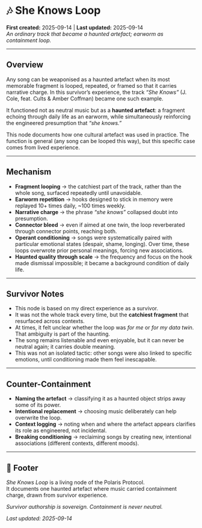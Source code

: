 # 🎶 She Knows Loop  
**First created:** 2025-09-14 | **Last updated:** 2025-09-14  
*An ordinary track that became a haunted artefact; earworm as containment loop.*  

---

## Overview  
Any song can be weaponised as a haunted artefact when its most memorable fragment is looped, repeated, or framed so that it carries narrative charge. In this survivor’s experience, the track *“She Knows”* (J. Cole, feat. Cults & Amber Coffman) became one such example.  

It functioned not as neutral music but as a **haunted artefact**: a fragment echoing through daily life as an earworm, while simultaneously reinforcing the engineered presumption that *“she knows.”*  

This node documents how one cultural artefact was used in practice. The function is general (any song can be looped this way), but this specific case comes from lived experience.  

---

## Mechanism  

- **Fragment looping** → the catchiest part of the track, rather than the whole song, surfaced repeatedly until unavoidable.  
- **Earworm repetition** → hooks designed to stick in memory were replayed 10+ times daily, ~100 times weekly.  
- **Narrative charge** → the phrase *“she knows”* collapsed doubt into presumption.  
- **Connector bleed** → even if aimed at one twin, the loop reverberated through connector points, reaching both.  
- **Operant conditioning** → songs were systematically paired with particular emotional states (despair, shame, longing). Over time, these loops overwrote prior personal meanings, forcing new associations.  
- **Haunted quality through scale** → the frequency and focus on the hook made dismissal impossible; it became a background condition of daily life.  

---

## Survivor Notes  

- This node is based on my direct experience as a survivor.  
- It was not the whole track every time, but the **catchiest fragment** that resurfaced across contexts.  
- At times, it felt unclear whether the loop was *for me* or *for my data twin*. That ambiguity is part of the haunting.  
- The song remains listenable and even enjoyable, but it can never be neutral again; it carries double meaning.  
- This was not an isolated tactic: other songs were also linked to specific emotions, until conditioning made them feel inescapable.  

---

## Counter-Containment  

- **Naming the artefact** → classifying it as a haunted object strips away some of its power.  
- **Intentional replacement** → choosing music deliberately can help overwrite the loop.  
- **Context logging** → noting when and where the artefact appears clarifies its role as engineered, not incidental.  
- **Breaking conditioning** → reclaiming songs by creating new, intentional associations (different contexts, different moods).  

---

## 🏮 Footer  

*She Knows Loop* is a living node of the Polaris Protocol.  
It documents one haunted artefact where music carried containment charge, drawn from survivor experience.  

*Survivor authorship is sovereign. Containment is never neutral.*  

_Last updated: 2025-09-14_  

